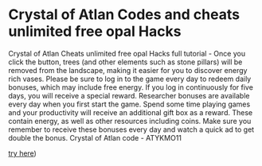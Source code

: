 # Crystal of Atlan Codes and cheats unlimited free opal Hacks

Crystal of Atlan Cheats unlimited free opal Hacks full tutorial - Once you click the button, trees (and other elements such as stone pillars) will be removed from the landscape, making it easier for you to discover energy rich vases. Please be sure to log in to the game every day to redeem daily bonuses, which may include free energy. If you log in continuously for five days, you will receive a special reward. Researcher bonuses are available every day when you first start the game. Spend some time playing games and your productivity will receive an additional gift box as a reward. These contain energy, as well as other resources including coins. Make sure you remember to receive these bonuses every day and watch a quick ad to get double the bonus. Crystal of Atlan code - ATYKMO11

[try here](https://crystalofatlan.quora.com/about))
